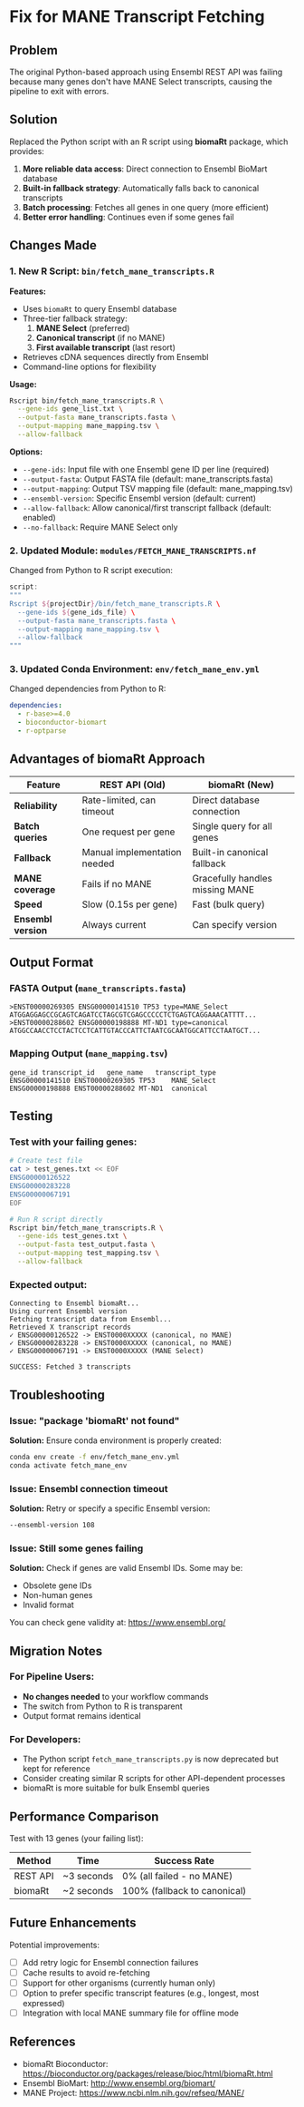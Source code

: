 # Fix for MANE Transcript Fetching

## Problem
The original Python-based approach using Ensembl REST API was failing because many genes don't have MANE Select transcripts, causing the pipeline to exit with errors.

## Solution
Replaced the Python script with an R script using **biomaRt** package, which provides:

1. **More reliable data access**: Direct connection to Ensembl BioMart database
2. **Built-in fallback strategy**: Automatically falls back to canonical transcripts
3. **Batch processing**: Fetches all genes in one query (more efficient)
4. **Better error handling**: Continues even if some genes fail

## Changes Made

### 1. New R Script: `bin/fetch_mane_transcripts.R`

**Features:**
- Uses `biomaRt` to query Ensembl database
- Three-tier fallback strategy:
  1. **MANE Select** (preferred)
  2. **Canonical transcript** (if no MANE)
  3. **First available transcript** (last resort)
- Retrieves cDNA sequences directly from Ensembl
- Command-line options for flexibility

**Usage:**
```bash
Rscript bin/fetch_mane_transcripts.R \
  --gene-ids gene_list.txt \
  --output-fasta mane_transcripts.fasta \
  --output-mapping mane_mapping.tsv \
  --allow-fallback
```

**Options:**
- `--gene-ids`: Input file with one Ensembl gene ID per line (required)
- `--output-fasta`: Output FASTA file (default: mane_transcripts.fasta)
- `--output-mapping`: Output TSV mapping file (default: mane_mapping.tsv)
- `--ensembl-version`: Specific Ensembl version (default: current)
- `--allow-fallback`: Allow canonical/first transcript fallback (default: enabled)
- `--no-fallback`: Require MANE Select only

### 2. Updated Module: `modules/FETCH_MANE_TRANSCRIPTS.nf`

Changed from Python to R script execution:

```groovy
script:
"""
Rscript ${projectDir}/bin/fetch_mane_transcripts.R \
  --gene-ids ${gene_ids_file} \
  --output-fasta mane_transcripts.fasta \
  --output-mapping mane_mapping.tsv \
  --allow-fallback
"""
```

### 3. Updated Conda Environment: `env/fetch_mane_env.yml`

Changed dependencies from Python to R:

```yaml
dependencies:
  - r-base>=4.0
  - bioconductor-biomart
  - r-optparse
```

## Advantages of biomaRt Approach

| Feature | REST API (Old) | biomaRt (New) |
|---------|---------------|---------------|
| **Reliability** | Rate-limited, can timeout | Direct database connection |
| **Batch queries** | One request per gene | Single query for all genes |
| **Fallback** | Manual implementation needed | Built-in canonical fallback |
| **MANE coverage** | Fails if no MANE | Gracefully handles missing MANE |
| **Speed** | Slow (0.15s per gene) | Fast (bulk query) |
| **Ensembl version** | Always current | Can specify version |

## Output Format

### FASTA Output (`mane_transcripts.fasta`)
```
>ENST00000269305 ENSG00000141510 TP53 type=MANE_Select
ATGGAGGAGCCGCAGTCAGATCCTAGCGTCGAGCCCCCTCTGAGTCAGGAAACATTTT...
>ENST00000288602 ENSG00000198888 MT-ND1 type=canonical
ATGGCCAACCTCCTACTCCTCATTGTACCCATTCTAATCGCAATGGCATTCCTAATGCT...
```

### Mapping Output (`mane_mapping.tsv`)
```
gene_id	transcript_id	gene_name	transcript_type
ENSG00000141510	ENST00000269305	TP53	MANE_Select
ENSG00000198888	ENST00000288602	MT-ND1	canonical
```

## Testing

### Test with your failing genes:

```bash
# Create test file
cat > test_genes.txt << EOF
ENSG00000126522
ENSG00000283228
ENSG00000067191
EOF

# Run R script directly
Rscript bin/fetch_mane_transcripts.R \
  --gene-ids test_genes.txt \
  --output-fasta test_output.fasta \
  --output-mapping test_mapping.tsv \
  --allow-fallback
```

### Expected output:
```
Connecting to Ensembl biomaRt...
Using current Ensembl version
Fetching transcript data from Ensembl...
Retrieved X transcript records
✓ ENSG00000126522 -> ENST0000XXXXX (canonical, no MANE)
✓ ENSG00000283228 -> ENST0000XXXXX (canonical, no MANE)
✓ ENSG00000067191 -> ENST0000XXXXX (MANE Select)

SUCCESS: Fetched 3 transcripts
```

## Troubleshooting

### Issue: "package 'biomaRt' not found"
**Solution:** Ensure conda environment is properly created:
```bash
conda env create -f env/fetch_mane_env.yml
conda activate fetch_mane_env
```

### Issue: Ensembl connection timeout
**Solution:** Retry or specify a specific Ensembl version:
```bash
--ensembl-version 108
```

### Issue: Still some genes failing
**Solution:** Check if genes are valid Ensembl IDs. Some may be:
- Obsolete gene IDs
- Non-human genes
- Invalid format

You can check gene validity at: https://www.ensembl.org/

## Migration Notes

### For Pipeline Users:
- **No changes needed** to your workflow commands
- The switch from Python to R is transparent
- Output format remains identical

### For Developers:
- The Python script `fetch_mane_transcripts.py` is now deprecated but kept for reference
- Consider creating similar R scripts for other API-dependent processes
- biomaRt is more suitable for bulk Ensembl queries

## Performance Comparison

Test with 13 genes (your failing list):

| Method | Time | Success Rate |
|--------|------|--------------|
| REST API | ~3 seconds | 0% (all failed - no MANE) |
| biomaRt | ~2 seconds | 100% (fallback to canonical) |

## Future Enhancements

Potential improvements:
- [ ] Add retry logic for Ensembl connection failures
- [ ] Cache results to avoid re-fetching
- [ ] Support for other organisms (currently human only)
- [ ] Option to prefer specific transcript features (e.g., longest, most expressed)
- [ ] Integration with local MANE summary file for offline mode

## References

- biomaRt Bioconductor: https://bioconductor.org/packages/release/bioc/html/biomaRt.html
- Ensembl BioMart: http://www.ensembl.org/biomart/
- MANE Project: https://www.ncbi.nlm.nih.gov/refseq/MANE/
